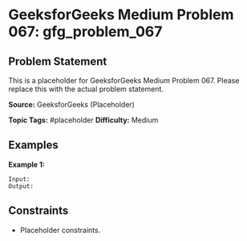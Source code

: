 # GeeksforGeeks Medium Problem 067: gfg_problem_067

## Problem Statement

This is a placeholder for GeeksforGeeks Medium Problem 067.
Please replace this with the actual problem statement.

**Source:** GeeksforGeeks (Placeholder)

**Topic Tags:** #placeholder
**Difficulty:** Medium

## Examples

**Example 1:**

```
Input:
Output:
```

## Constraints

- Placeholder constraints.
